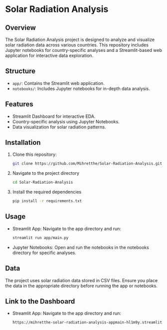 # Solar Radiation Analysis


## Overview
The Solar Radiation Analysis project is designed to analyze and visualize solar radiation data across various countries. This repository includes Jupyter notebooks for country-specific analyses and a Streamlit-based web application for interactive data exploration.

## Structure
- `app/`: Contains the Streamlit web application.
- `notebooks/`: Includes Jupyter notebooks for in-depth data analysis.

## Features
- Streamlit Dashboard for interactive EDA.
- Country-specific analysis using Jupyter Notebooks.
- Data visualization for solar radiation patterns.

## Installation
1. Clone this repository:
   ```bash
   git clone https://github.com/Mihretthe/Solar-Radiation-Analysis.git
   ```
2. Navigate to the project directory
   ```bash
   cd Solar-Radiation-Analysis
   ```
3. Install the required dependencies
   ```bash
   pip install -r requirements.txt
   ```
## Usage
- Streamlit App: Navigate to the app directory and run:
   ```bash
   streamlit run app/main.py
   ```
- Jupyter Notebooks: Open and run the notebooks in the notebooks directory for specific analyses.
## Data
The project uses solar radiation data stored in CSV files. Ensure you place the data in the appropriate directory before running the app or notebooks.

## Link to the Dashboard
- Streamlit App: Navigate to the app directory and run:
   ```bash
   https://mihretthe-solar-radiation-analysis-appmain-hl1m9y.streamlit.app/
   ```
